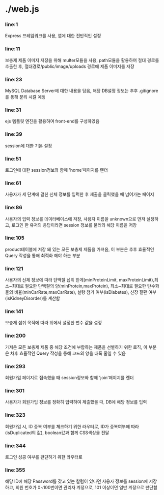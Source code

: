 # ./web.js

### line:1
Express 프레임워크를 사용, 앱에 대한 전반적인 설정

### line:11
보충제 제품 이미지 저장을 위해 multer모듈을 사용, path모듈을 활용하여 절대 경로를 추출한 후, 절대경로/public/image/uploads 경로에 제품 이미지를 저장

### line:23
MySQL Database Server에 대한 내용을 담음, 해당 DB설정 정보는 추후 .gitignore를 통해 분리 시킬 예정

### line:31
ejs 템플릿 엔진을 활용하여 front-end를 구성하였음

### line:39
session에 대한 기본 설정

### line:51
로그인에 대한 session정보와 함께 'home'페이지를 렌더

### line:61
사용자가 세 단계에 걸친 신체 정보를 입력한 후 제출을 클릭했을 때 넘어가는 페이지

### line:86
사용자의 입력 정보를 데이터베이스에 저장, 사용자 이름을 unknown으로 먼저 설정하고, 로그인 한 유저의 응답이라면 session 정보를 불러와 해당 이름을 저장

### line:105
product테이블에 저장 돼 있는 모든 보충제 제품을 가져옴, 이 부분은 추후 효율적인 Query 작성을 통해 최적화 해야 하는 부분

### line:121
사용자의 신체 정보에 따라 단백질 섭취 한계(minProteinLimit, maxProteinLimit),최소~최대로 필요한 단백질의 양(minProtein,maxProtein), 최소~최대로 필요한 탄수화물의 비율(minCarRate,maxCarRate), 설탕 첨가 여부(isDiabetes), 신장 질환 여부(isKidneyDisorder)를 계산함

### line:141
보충제 섭취 목적에 따라 위에서 설정한 변수 값을 설정

### line:200
가져온 모든 보충제 제품 중 해당 조건에 부합하는 제품을 선별하기 위한 로직, 이 부분은 차후 효율적인 Query 작성을 통해 코드의 양을 대폭 줄일 수 있음

### line:293
회원가입 페이지로 접속했을 때 session정보와 함께 'join'페이지를 렌더

### line:301
사용자가 회원가입 정보를 정확히 입력하여 제출했을 때, DB에 해당 정보를 입력

### line:323
회원가입 시, ID 중복 여부를 체크하기 위한 라우터로, ID가 중복여부에 따라(isDuplicated의 값), boolean값과 함께 CSS색상을 전달

### line:344
로그인 성공 여부를 판단하기 위한 라우터로

### line:355
해당 ID에 해당 Password를 갖고 있는 칼럼이 있다면 사용자 정보를 session에 저장하고, 회원 번호가 0~100번이면 관리자 계정으로, 101 이상이면 일반 계정으로 판단함




